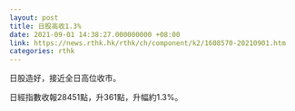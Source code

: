 ```yaml
---
layout: post
title: 日股高收1.3%
date: 2021-09-01 14:38:27.000000000 +08:00
link: https://news.rthk.hk/rthk/ch/component/k2/1608570-20210901.htm
categories: rthk
---
```


日股造好，接近全日高位收市。

日經指數收報28451點，升361點，升幅約1.3%。
